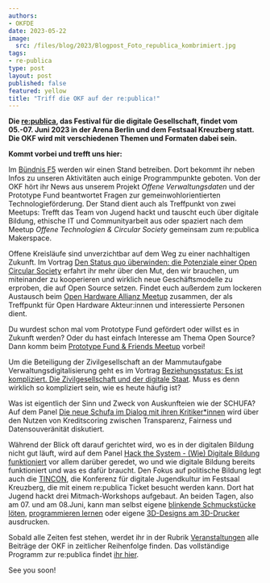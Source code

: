 ```yaml
---
authors:
- OKFDE
date: 2023-05-22
image: 
  src: /files/blog/2023/Blogpost_Foto_republica_kombrimiert.jpg
tags:
- re-publica
type: post
layout: post
published: false
featured: yellow
title: "Triff die OKF auf der re:publica!"
---
```


**Die [re:publica](https://re-publica.com/de), das Festival für die digitale Gesellschaft, findet vom 05.-07. Juni 2023 in der Arena Berlin und dem Festsaal Kreuzberg statt. Die OKF wird mit verschiedenen Themen und Formaten dabei sein.**

**Kommt vorbei und trefft uns hier:**

Im [Bündnis F5](https://buendnis-f5.de/) werden wir einen Stand betreiben. Dort bekommt ihr neben Infos zu unseren Aktivitäten auch einige Programmpunkte geboten. Von der OKF hört ihr News aus unserem Projekt *Offene Verwaltungsdaten* und der Prototype Fund beantwortet Fragen zur gemeinwohlorientierten Technologieförderung. Der Stand dient auch als Treffpunkt von zwei Meetups: Trefft das Team von Jugend hackt und tauscht euch über digitale Bildung, ethische IT und Communityarbeit aus oder spaziert nach dem Meetup *Offene Technologien & Circular Society* gemeinsam zum re:publica Makerspace.

Offene Kreisläufe sind unverzichtbar auf dem Weg zu einer nachhaltigen Zukunft. Im Vortrag [Den Status quo überwinden: die Potenziale einer Open Circular Society](https://re-publica.com/de/session/den-status-quo-ueberwinden-die-potenziale-einer-open-circular-society) erfahrt ihr mehr über den Mut, den wir brauchen, um miteinander zu kooperieren und wirklich neue Geschäftsmodelle zu erproben, die auf Open Source setzen. Findet euch außerdem zum lockeren Austausch beim [Open Hardware Allianz Meetup](https://re-publica.com/de/session/open-hardware-allianz-meetup) zusammen, der als Treffpunkt für Open Hardware Akteur:innen und interessierte Personen dient.

Du wurdest schon mal vom Prototype Fund gefördert oder willst es in Zukunft werden? Oder du hast einfach Interesse am Thema Open Source? Dann komm beim [Prototype Fund & Friends Meetup](https://re-publica.com/de/session/prototype-fund-friends-meetup-0) vorbei! 

Um die Beteiligung der Zivilgesellschaft an der Mammutaufgabe Verwaltungsdigitalisierung geht es im Vortrag [Beziehungsstatus: Es ist kompliziert. Die Zivilgesellschaft und der digitale Staat](https://re-publica.com/de/session/beziehungsstatus-es-ist-kompliziert-die-zivilgesellschaft-und-der-digitale-staat).  Muss es denn wirklich so kompliziert sein, wie es heute häufig ist? 

Was ist eigentlich der Sinn und Zweck von Auskunfteien wie der SCHUFA? Auf dem Panel [Die neue Schufa im Dialog mit ihren Kritiker*innen](https://re-publica.com/de/session/die-neue-schufa-im-dialog-mit-ihren-kritikerinnen-ueber-nutzen-von-kreditscoring-zwischen) wird über den Nutzen von Kreditscoring zwischen Transparenz, Fairness und Datensouveränität diskutiert. 

Während der Blick oft darauf gerichtet wird, wo es in der digitalen Bildung nicht gut läuft, wird auf dem Panel [Hack the System - (Wie) Digitale Bildung funktioniert](https://re-publica.com/de/session/hack-system-wie-digitale-bildung-funktioniert) vor allem darüber geredet, wo und wie digitale Bildung bereits funktioniert und was es dafür braucht. Den Fokus auf politische Bildung legt auch die [TINCON](https://tincon.org/), die Konferenz für digitale Jugendkultur im Festsaal Kreuzberg, die mit einem re:publica Ticket besucht werden kann. Dort hat Jugend hackt drei Mitmach-Workshops aufgebaut. An beiden Tagen, also am 07. und am 08.Juni, kann man selbst eigene [blinkende Schmuckstücke löten](https://tincon.org/session/loet-station-2/), [programmieren lernen](https://tincon.org/session/code-station/) oder eigene [3D-Designs am 3D-Drucker](https://tincon.org/session/3d-druck-station/) ausdrucken.

Sobald alle Zeiten fest stehen, werdet ihr in der Rubrik [Veranstaltungen](https://okfn.de/events/) alle Beiträge der OKF in zeitlicher Reihenfolge finden. Das vollständige Programm zur re:publica findet [ihr hier](https://re-publica.com/de/sessions).  

See you soon!

